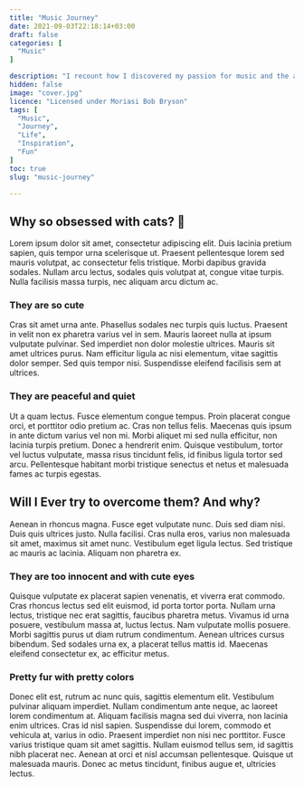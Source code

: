 ```yaml
---
title: "Music Journey"
date: 2021-09-03T22:18:14+03:00
draft: false
categories: [
  "Music"
]

description: "I recount how I discovered my passion for music and the arts. How I got myself playing 🎺"
hidden: false
image: "cover.jpg"
licence: "Licensed under Moriasi Bob Bryson"
tags: [
  "Music",
  "Journey",
  "Life",
  "Inspiration",
  "Fun"
]
toc: true
slug: "music-journey"

---
```


## Why so obsessed with cats? 🤔

Lorem ipsum dolor sit amet, consectetur adipiscing elit. Duis lacinia pretium sapien, quis tempor urna scelerisque ut. Praesent pellentesque lorem sed mauris volutpat, ac consectetur felis tristique. Morbi dapibus gravida sodales. Nullam arcu lectus, sodales quis volutpat at, congue vitae turpis. Nulla facilisis massa turpis, nec aliquam arcu dictum ac. 

### They are so cute

Cras sit amet urna ante. Phasellus sodales nec turpis quis luctus. Praesent in velit non ex pharetra varius vel in sem. Mauris laoreet nulla at ipsum vulputate pulvinar. Sed imperdiet non dolor molestie ultrices. Mauris sit amet ultrices purus. Nam efficitur ligula ac nisi elementum, vitae sagittis dolor semper. Sed quis tempor nisi. Suspendisse eleifend facilisis sem at ultrices.

### They are peaceful and quiet

Ut a quam lectus. Fusce elementum congue tempus. Proin placerat congue orci, et porttitor odio pretium ac. Cras non tellus felis. Maecenas quis ipsum in ante dictum varius vel non mi. Morbi aliquet mi sed nulla efficitur, non lacinia turpis pretium. Donec a hendrerit enim. Quisque vestibulum, tortor vel luctus vulputate, massa risus tincidunt felis, id finibus ligula tortor sed arcu. Pellentesque habitant morbi tristique senectus et netus et malesuada fames ac turpis egestas.

## Will I Ever try to overcome them? And why?

Aenean in rhoncus magna. Fusce eget vulputate nunc. Duis sed diam nisi. Duis quis ultrices justo. Nulla facilisi. Cras nulla eros, varius non malesuada sit amet, maximus sit amet nunc. Vestibulum eget ligula lectus. Sed tristique ac mauris ac lacinia. Aliquam non pharetra ex.

### They are too innocent and with cute eyes

Quisque vulputate ex placerat sapien venenatis, et viverra erat commodo. Cras rhoncus lectus sed elit euismod, id porta tortor porta. Nullam urna lectus, tristique nec erat sagittis, faucibus pharetra metus. Vivamus id urna posuere, vestibulum massa at, luctus lectus. Nam vulputate mollis posuere. Morbi sagittis purus ut diam rutrum condimentum. Aenean ultrices cursus bibendum. Sed sodales urna ex, a placerat tellus mattis id. Maecenas eleifend consectetur ex, ac efficitur metus.

### Pretty fur with pretty colors

Donec elit est, rutrum ac nunc quis, sagittis elementum elit. Vestibulum pulvinar aliquam imperdiet. Nullam condimentum ante neque, ac laoreet lorem condimentum at. Aliquam facilisis magna sed dui viverra, non lacinia enim ultrices. Cras id nisl sapien. Suspendisse dui lorem, commodo et vehicula at, varius in odio. Praesent imperdiet non nisi nec porttitor. Fusce varius tristique quam sit amet sagittis. Nullam euismod tellus sem, id sagittis nibh placerat nec. Aenean at orci et nisl accumsan pellentesque. Quisque ut malesuada mauris. Donec ac metus tincidunt, finibus augue et, ultricies lectus.

